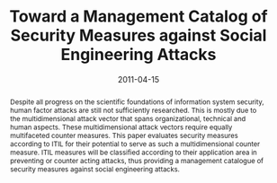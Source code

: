 ---
abstract: Despite all progress on the scientific foundations of  information system
  security, human factor attacks are still not  sufficiently researched. This is mostly
  due to the  multidimensional attack vector that spans organizational,  technical
  and human aspects. These multidimensional attack  vectors require equally multifaceted
  counter measures. This  paper evaluates security measures according to ITIL for
  their  potential to serve as such a multidimensional counter measure.  ITIL measures
  will be classified according to their application  area in preventing or counter
  acting attacks, thus providing a  management catalogue of security measures against
  social  engineering attacks.
authors:
- Andreas Ehringfeld
- Larissa Naber
- Karin Kappel
- Gerald Fischer
- Thomas Grechenig
date: '2011-04-15'
featured: false
links:
- name: Publik
  url: https://publik.tuwien.ac.at/showentry.php?ID=205869&lang=2
publication_types:
- '1'
publishDate: '2011-04-15'
title: Toward a Management Catalog of Security Measures against Social Engineering
  Attacks
url_pdf: ''
---